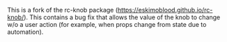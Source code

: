 This is a fork of the rc-knob package (https://eskimoblood.github.io/rc-knob/). This contains a bug fix that allows the value of the knob to change w/o a user action (for example, when props change from state due to automation).
